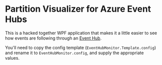 # Partition Visualizer for Azure Event Hubs

This is a hacked together WPF application that makes it a little easier to see how events are following through an [Event Hub][].

You'll need to copy the config template (`EventHubMonitor.Template.config`) and rename it to `EventHubMonitor.config`, and
supply the appropriate values.

[Event Hub]: http://azure.microsoft.com/en-us/services/event-hubs/